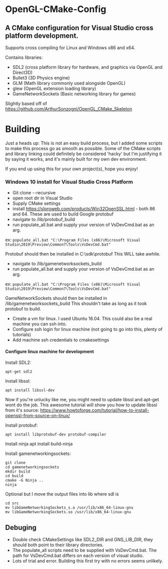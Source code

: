 # OpenGL-CMake-Config

## A CMake configuration for Visual Studio cross platform development.
Supports cross compiling for Linux and Windows x86 and x64.

Contains libraries:
* SDL2 (cross platform library for hardware, and graphics via OpenGL and Direct3D)
* Bullet3 (3D Physics engine)
* GLM (Math library commonly used alongside OpenGL)
* glew (OpenGL extension loading library)
* GameNetworkSockets (Basic networking library for games)

Slightly based off of https://github.com/ArthurSonzogni/OpenGL_CMake_Skeleton

# Building

Just a heads up: This is not an easy build process, but I added some scripts to make this process go as smooth as possible.
Some of the CMake scripts and library linking could definitely be considered 'hacky' but I'm justifying it by saying it works, and it's mainly built for my own dev environment.

If you end up using this for your own project(s), hope you enjoy!

### Windows 10 install for Visual Studio Cross Platform
* Git clone --recursive
* open root dir in Visual Studio
* Supply CMake settings
* install https://slproweb.com/products/Win32OpenSSL.html - both 86 and 64. These are used to build Google protobuf
* navigate to /lib/protobuf_build
* run populate_all.bat and supply your version of VsDevCmd.bat as an arg. 

ex:
```populate_all.bat "C:\Program Files (x86)\Microsoft Visual Studio\2019\Preview\Common7\Tools\VsDevCmd.bat"```

Protobuf should then be installed in C:\sdk\protobuf
This WILL take awhile. 

* navigate to /lib/gamenetworksockets_build
* run populate_all.bat and supply your version of VsDevCmd.bat as an arg. 

ex: 
```populate_all.bat "C:\Program Files (x86)\Microsoft Visual Studio\2019\Preview\Common7\Tools\VsDevCmd.bat"```

GameNetworkSockets should then be installed in /lib/gamenetworksockets_build This shouldn't take as long as it took protobuf to build.

* Create a vm for linux. I used Ubuntu 16.04. This could also be a real machine you can ssh into.
* Configure ssh login for linux machine (not going to go into this, plenty of tutorials)
* Add machine ssh credentials to cmakesettings

#### Configure linux machine for development
Install SDL2:
``` 
apt-get sdl2 
```
Install libssl:
```
apt install libssl-dev
```
Now if you're unlucky like me, you might need to update libssl and apt-get wont do the job. This awesome tutorial will show you how to update libssl from it's source:
https://www.howtoforge.com/tutorial/how-to-install-openssl-from-source-on-linux/

Install protobuf:
```
apt install libprotobuf-dev protobuf-compiler
```
Install ninja
apt install build-ninja

Install gamenetworkingsockets:
```
git clone 
cd gamenetworkingsockets
mkdir build
cd build
cmake -G Ninja ..
ninja
```

Optional but I move the output files into lib where sdl is
```
cd src
mv libGameNetworkingSockets_s.a /usr/lib/x86_64-linux-gnu
mv libGameNetworkingSockets.so /usr/lib/x86_64-linux-gnu
```

## Debuging
* Double check CMakeSettings like SDL2_DIR and GNS_LIB_DIR, they should both point to their library directories.
* The populate_all scripts need to be supplied with VsDevCmd.bat. The path for VsDevCmd.bat differs on each version of visual studio.
* Lots of trial and error. Building this first try with no errors seems unlikely.
